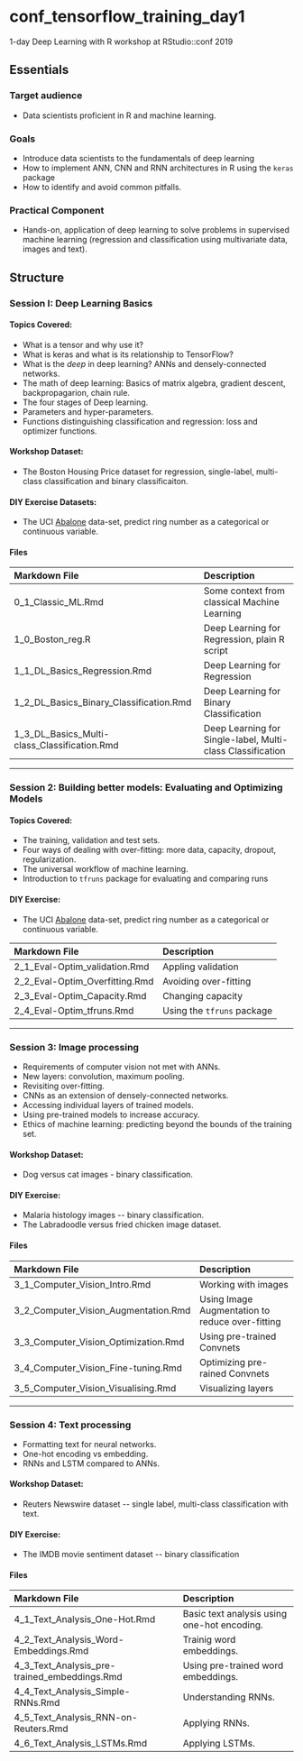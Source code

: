 # conf_tensorflow_training_day1

1-day Deep Learning with R workshop at RStudio::conf 2019

## Essentials

### Target audience

- Data scientists proficient in R and machine learning.

### Goals 

- Introduce data scientists to the fundamentals of deep learning
- How to implement ANN, CNN and RNN architectures in R using the `keras` package
- How to identify and avoid common pitfalls.

### Practical Component

- Hands-on, application of deep learning to solve problems in supervised machine learning (regression and classification using multivariate data, images and text).

## Structure

### Session I: Deep Learning Basics

#### Topics Covered:

- What is a tensor and why use it?
- What is keras and what is its relationship to TensorFlow?
- What is the *deep* in deep learning? ANNs and densely-connected networks. 
- The math of deep learning: Basics of matrix algebra, gradient descent, backpropagarion, chain rule.
- The four stages of Deep learning.
- Parameters and hyper-parameters.
- Functions distinguishing classification and regression: loss and optimizer functions.

#### Workshop Dataset:

- The Boston Housing Price dataset for regression, single-label, multi-class classification and binary classificaiton.

#### DIY Exercise Datasets:

- The UCI [Abalone](http://archive.ics.uci.edu/ml/datasets/Abalone) data-set, predict ring number as a categorical or continuous variable.

#### Files

| Markdown File                                | Description                                                |
|:---------------------------------------------|:-----------------------------------------------------------|
| 0_1_Classic_ML.Rmd                           | Some context from classical Machine Learning               |
| 1_0_Boston_reg.R                             | Deep Learning for Regression, plain R script               |
| 1_1_DL_Basics_Regression.Rmd                 | Deep Learning for Regression                               |
| 1_2_DL_Basics_Binary_Classification.Rmd      | Deep Learning for Binary Classification                    |
| 1_3_DL_Basics_Multi-class_Classification.Rmd | Deep Learning for Single-label, Multi-class Classification |

***

### Session 2: Building better models: Evaluating and Optimizing Models

#### Topics Covered:

- The training, validation and test sets.
- Four ways of dealing with over-fitting: more data, capacity, dropout, regularization.
- The universal workflow of machine learning.
- Introduction to `tfruns` package for evaluating and comparing runs

#### DIY Exercise:

- The UCI [Abalone](http://archive.ics.uci.edu/ml/datasets/Abalone) data-set, predict ring number as a categorical or continuous variable.

| Markdown File                  | Description                |
|:-------------------------------|:---------------------------| 
| 2_1_Eval-Optim_validation.Rmd  | Appling validation         |
| 2_2_Eval-Optim_Overfitting.Rmd | Avoiding over-fitting      |
| 2_3_Eval-Optim_Capacity.Rmd    | Changing capacity          |
| 2_4_Eval-Optim_tfruns.Rmd      | Using the `tfruns` package |

***

### Session 3: Image processing

- Requirements of computer vision not met with ANNs.
- New layers: convolution, maximum pooling.
- Revisiting over-fitting.
- CNNs as an extension of densely-connected networks.
- Accessing individual layers of trained models.
- Using pre-trained models to increase accuracy.
- Ethics of machine learning: predicting beyond the bounds of the training set.

#### Workshop Dataset:

- Dog versus cat images - binary classification.

#### DIY Exercise:

- Malaria histology images -- binary classification.
- The Labradoodle versus fried chicken image dataset.

#### Files

| Markdown File                        | Description                                     |
|:-------------------------------------|:------------------------------------------------|
| 3_1_Computer_Vision_Intro.Rmd        | Working with images                             |
| 3_2_Computer_Vision_Augmentation.Rmd | Using Image Augmentation to reduce over-fitting |
| 3_3_Computer_Vision_Optimization.Rmd | Using pre-trained Convnets                      |
| 3_4_Computer_Vision_Fine-tuning.Rmd  | Optimizing pre-rained Convnets                  |
| 3_5_Computer_Vision_Visualising.Rmd  | Visualizing layers                              |

***

### Session 4: Text processing

- Formatting text for neural networks.
- One-hot encoding vs embedding.
- RNNs and LSTM compared to ANNs.

#### Workshop Dataset:

- Reuters Newswire dataset -- single label, multi-class classification with text.

#### DIY Exercise:

- The IMDB movie sentiment dataset -- binary classification

#### Files

| Markdown File                                | Description                                 |
|:---------------------------------------------|:--------------------------------------------|
| 4_1_Text_Analysis_One-Hot.Rmd                | Basic text analysis using one-hot encoding. |
| 4_2_Text_Analysis_Word-Embeddings.Rmd        | Trainig word embeddings.                    |
| 4_3_Text_Analysis_pre-trained_embeddings.Rmd | Using pre-trained word embeddings.          |
| 4_4_Text_Analysis_Simple-RNNs.Rmd            | Understanding RNNs.                         |
| 4_5_Text_Analysis_RNN-on-Reuters.Rmd         | Applying RNNs.                              |
| 4_6_Text_Analysis_LSTMs.Rmd                  | Applying LSTMs.                             |
